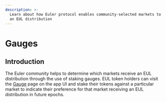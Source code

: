 ```yaml
---
description: >-
  Learn about how Euler protocol enables community-selected markets to receive
  an EUL distribution
---
```


# Gauges

## Introduction

The Euler community helps to determine which markets receive an EUL distribution through the use of staking gauges. EUL token holders can visit the [Gauge](https://app.euler.finance/gaugeweight) page on the app UI and stake their tokens against a particular market to indicate their preference for that market receiving an EUL distribution in future epochs.

